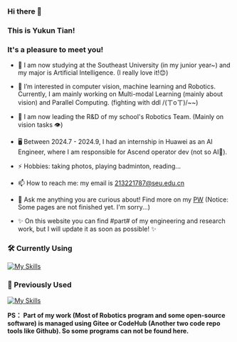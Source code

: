 ### Hi there 👋
### This is Yukun Tian!
### It's a pleasure to meet you!

- 👯 I am now studying at the Southeast University (in my junior year~) and my major is Artificial Intelligence. (I really love it!😊)  
- 🔭 I’m interested in computer vision, machine learning and Robotics. Currently, I am mainly working on Multi-modal Learning (mainly about vision) and Parallel Computing. (fighting with ddl /(ㄒoㄒ)/~~)  
- 🌱 I am now leading the R&D of my school's Robotics Team. (Mainly on vision tasks 👁)
- 🖥️ Between 2024.7 - 2024.9, I had an internship in Huawei as an AI Engineer, where I am responsible for Ascend operator dev (not so AI🤔).
- ⚡ Hobbies: taking photos, playing badminton, reading...  
- 📫 How to reach me: my email is 213221787@seu.edu.cn  
- 💬 Ask me anything you are curious about! Find more on my [PW](https://ttiannaitt.github.io/) (Notice: Some pages are not finished yet. I'm sorry...)

-  ✨ On this website you can find #part# of my engineering and research work, but I will update it as soon as possible! ✨
### 🛠️ Currently Using
[![My Skills](https://skillicons.dev/icons?i=python,pytorch,opencv,cpp,git,ubantu)](https://skillicons.dev)  
### 📜 Previously Used
[![My Skills](https://skillicons.dev/icons?i=cmake,arduino,bootstrap,html,css,js,django,qt,matlab)](https://skillicons.dev)  

**PS： Part of my work (Most of Robotics program and some open-source software) is managed using Gitee or CodeHub (Another two code repo tools like Github). So some programs can not be found here.**
<!--
**TTiannaiTT/TTiannaiTT** is a ✨ _special_ ✨ repository because its `README.md` (this file) appears on your GitHub profile.

Here are some ideas to get you started:

- 🔭 I’m currently working on ...
- 🌱 I’m currently learning ...
- 👯 I’m looking to collaborate on ...
- 🤔 I’m looking for help with ...
- 💬 Ask me about ...
- 📫 How to reach me: ...
- 😄 Pronouns: ...
- ⚡ Fun fact: ...
-->
